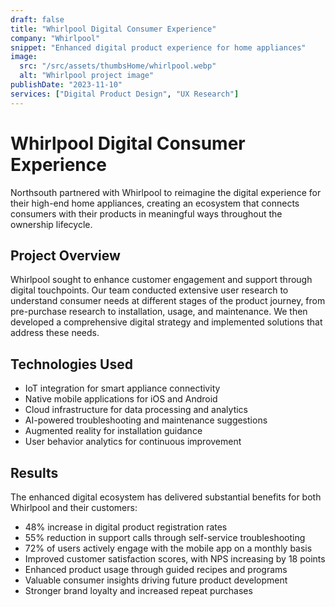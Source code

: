 ```yaml
---
draft: false
title: "Whirlpool Digital Consumer Experience"
company: "Whirlpool"
snippet: "Enhanced digital product experience for home appliances"
image:
  src: "/src/assets/thumbsHome/whirlpool.webp"
  alt: "Whirlpool project image"
publishDate: "2023-11-10"
services: ["Digital Product Design", "UX Research"]
---
```


# Whirlpool Digital Consumer Experience

Northsouth partnered with Whirlpool to reimagine the digital experience for their high-end home appliances, creating an ecosystem that connects consumers with their products in meaningful ways throughout the ownership lifecycle.

## Project Overview

Whirlpool sought to enhance customer engagement and support through digital touchpoints. Our team conducted extensive user research to understand consumer needs at different stages of the product journey, from pre-purchase research to installation, usage, and maintenance. We then developed a comprehensive digital strategy and implemented solutions that address these needs.

## Technologies Used

- IoT integration for smart appliance connectivity
- Native mobile applications for iOS and Android
- Cloud infrastructure for data processing and analytics
- AI-powered troubleshooting and maintenance suggestions
- Augmented reality for installation guidance
- User behavior analytics for continuous improvement

## Results

The enhanced digital ecosystem has delivered substantial benefits for both Whirlpool and their customers:

- 48% increase in digital product registration rates
- 55% reduction in support calls through self-service troubleshooting
- 72% of users actively engage with the mobile app on a monthly basis
- Improved customer satisfaction scores, with NPS increasing by 18 points
- Enhanced product usage through guided recipes and programs
- Valuable consumer insights driving future product development
- Stronger brand loyalty and increased repeat purchases
